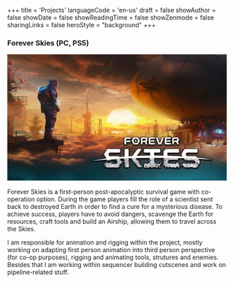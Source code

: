+++
title = 'Projects'
languageCode = 'en-us'
draft = false
showAuthor = false
showDate = false
showReadingTime = false
showZenmode = false
sharingLinks = false
heroStyle = "background"
+++

### Forever Skies (PC, PS5)
![Forever Skies main logo](/images/projects/foreverskiesmain.jpg "[Forever Skies](https://store.steampowered.com/app/1641960/Forever_Skies/_) - Animation & Rigging")

Forever Skies is a first-person post-apocalyptic survival game with co-operation option. During the game players fill the role of a scientist sent back to destroyed Earth in order to find a cure for a mysterious disease. 
To achieve success, players have to avoid dangers, scavenge the Earth for resources, craft tools and build an Airship, allowing them to travel across the Skies. 

I am responsible for animation and rigging within the project, mostly working on adapting first person animation into
third person perspective (for co-op purposes), rigging and animating tools, strutures and enemies. Besides that
I am working within sequencer building cutscenes and work on pipeline-related stuff.
